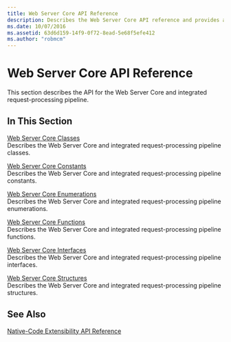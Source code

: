 ```yaml
---
title: Web Server Core API Reference
description: Describes the Web Server Core API reference and provides an outline of various Web Server Core articles and additional references.
ms.date: 10/07/2016
ms.assetid: 63d6d159-14f9-0f72-8ead-5e68f5efe412
ms.author: "robmcm"
---
```

# Web Server Core API Reference
This section describes the API for the Web Server Core and integrated request-processing pipeline.  
  
## In This Section  
 [Web Server Core Classes](../../web-development-reference/native-code-api-reference/web-server-core-classes.md)  
 Describes the Web Server Core and integrated request-processing pipeline classes.  
  
 [Web Server Core Constants](../../web-development-reference/native-code-api-reference/web-server-core-constants.md)  
 Describes the Web Server Core and integrated request-processing pipeline constants.  
  
 [Web Server Core Enumerations](../../web-development-reference/native-code-api-reference/web-server-core-enumerations.md)  
 Describes the Web Server Core and integrated request-processing pipeline enumerations.  
  
 [Web Server Core Functions](../../web-development-reference/native-code-api-reference/web-server-core-functions.md)  
 Describes the Web Server Core and integrated request-processing pipeline functions.  
  
 [Web Server Core Interfaces](../../web-development-reference/native-code-api-reference/web-server-core-interfaces.md)  
 Describes the Web Server Core and integrated request-processing pipeline interfaces.  
  
 [Web Server Core Structures](../../web-development-reference/native-code-api-reference/web-server-core-structures.md)  
 Describes the Web Server Core and integrated request-processing pipeline structures.  
  
## See Also  
 [Native-Code Extensibility API Reference](../../web-development-reference/native-code-api-reference/native-code-extensibility-api-reference.md)

